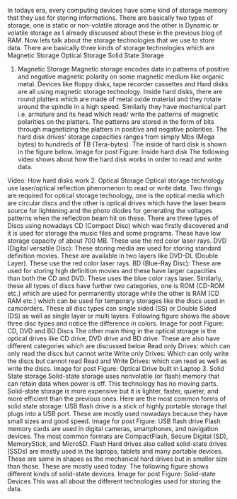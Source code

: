 
In todays era, every computing devices have some kind of storage memory that they use for storing informations. There are basically two types of storage, one is static or non-volatile storage and the other is Dynamic or volatile storage as I already discussed about these in the previous blog of RAM. Now lets talk about the storage technologies that we use to store data. There are basically three kinds of storage technologies which are
Magnetic Storage
Optical Storage
Solid State Storage
1. Magnetic Storage
Magnetic storage encodes data in patterns of positive and negative magnetic polarity on some magnetic medium like organic metal. Devices like floppy disks, tape recorder cassettes and Hard disks are all using magnetic storage technology. Inside hard disks, there are round platters which are made of metal oxide material and they rotate around the spindle in a high speed. Similarly they have mechanical part i.e. armature and its head which read/ write the patterns of magnetic polarities on the platters. The patterns are stored in the form of bits through magnetizing the platters in positive and negative polarities. The hard disk drives’ storage capacities ranges from simply Mbs (Mega bytes) to hundreds of TB (Tera-bytes). The inside of hard disk is shown in the figure below.
Image for post
Figure: Inside hard disk
The following video shows about how the hard disk works in order to read and write data.

Video: How hard disks work
2. Optical Storage
Optical storage technology use laser/optical reflection phenomenon to read or write data. Two things are required for optical storage technology, one is the optical media which are circular discs and the other is optical drives which have the laser beam source for lightening and the photo diodes for generating the voltages patterns when the reflection beam hit on these.
There are three types of Discs using nowadays
CD (Compact Disc) which was firstly discovered and it is used for storage the music files and some programs. These have low storage capacity of about 700 MB. These use the red color laser rays.
DVD (Digital versatile Disc): These storing media are used for storing standard definition movies. These are available in two layers like DVD-DL (Double Layer). These use the red color laser rays.
BD (Blue-Ray Disc): These are used for storing high definition movies and these have larger capacities than both the CD and DVD. These uses the blue color rays laser.
Similarly, these all types of discs have further two categories, one is ROM (CD-ROM etc.) which are used for permanently storage while the other is RAM (CD RAM etc.) which can be used for temporary storages like the discs used in camcorders.
These all disc types can single sided (SS) or Double Sided (DS) as well as single layer or multi layers.
Following figure shows the above three disc types and notice the difference in colors.
Image for post
Figure: CD, DVD and BD Discs
The other main thing in the optical storage is the optical drives like CD drive, DVD drive and BD drive. These are also have different categories which are discussed below
Read only Drives: which can only read the discs but cannot write
Write only Drives: Which can only write the discs but cannot read
Read and Write Drives: which can read as well as write the discs.
Image for post
Figure: Optical Drive built in Laptop
3. Solid State storage
Solid-state storage uses nonvolatile (or flash) memory that can retain data when power is off. This technology has no moving parts. Solid-state storage is more expensive but it is lighter, faster, quieter, and more efficient than the previous ones. Here are the most common forms of solid state storage:
USB flash drive is a stick of highly portable storage that plugs into a USB port. These are mostly used nowadays because they have small sizes and good speed.
Image for post
Figure: USB flash drive
Flash memory cards are used in digital cameras, smartphones, and navigation devices. The most common formats are CompactFlash, Secure Digital (SD), MemoryStick, and MicroSD.
Flash Hard drives also called solid-state drives (SSDs) are mostly used in the laptops, tablets and many portable devices. These are same in shapes as the mechanical hard drives but in smaller size than those. These are mostly used today.
The following figure shows different kinds of solid-state devices.
Image for post
Figure: Solid-state Devices
This was all about the different technologies used for storing the data.
